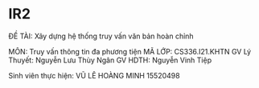 # IR2
ĐỀ TÀI:
Xây dựng hệ thống truy vấn văn bản hoàn chỉnh

MÔN: Truy vấn thông tin đa phương tiện
MÃ LỚP: CS336.I21.KHTN
GV Lý Thuyết: Nguyễn Lưu Thùy Ngân
GV HDTH: Nguyễn Vinh Tiệp

Sinh viên thực hiện: 
VŨ LÊ HOÀNG MINH  15520498
